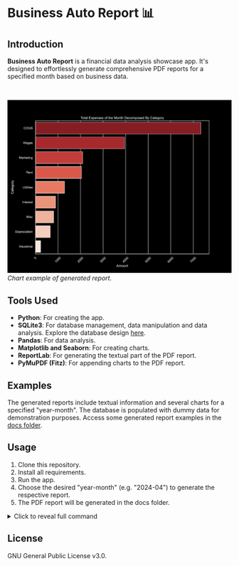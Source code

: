 # Business Auto Report 📊

## Introduction
**Business Auto Report** is a financial data analysis showcase app. It's designed to effortlessly generate comprehensive PDF reports for a specified month based on business data.

<br> <!-- Line break -->

![Chart example](/images/chart_example.jpg)
*Chart example of generated report.*


## Tools Used
- **Python**: For creating the app.
- **SQLite3**: For database management, data manipulation and data analysis. Explore the database design [here](/sql/tables_creation.sql).
- **Pandas**: For data analysis.
- **Matplotlib and Seaborn**: For creating charts.
- **ReportLab**: For generating the textual part of the PDF report.
- **PyMuPDF (Fitz)**: For appending charts to the PDF report.


## Examples
The generated reports include textual information and several charts for a specified "year-month". The database is populated with dummy data for demonstration purposes. Access some generated report examples in the [docs folder](/docs/).


## Usage
1. Clone this repository.
2. Install all requirements.
3. Run the app.
4. Choose the desired "year-month" (e.g. "2024-04") to generate the respective report.
5. The PDF report will be generated in the docs folder.

<details>
<summary>Click to reveal full command</summary>

```bash
git clone https://github.com/teofiloxyz/business-auto-report \
    && cd business-auto-report/ \
    && pip install -r requirements.txt \
    && chmod +x main.py \
    && ./main.py \
    || echo "An error occurred"
```
</details>


## License
GNU General Public License v3.0.
